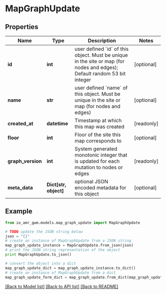 # MapGraphUpdate


## Properties
Name | Type | Description | Notes
------------ | ------------- | ------------- | -------------
**id** | **int** | user defined &#x60;id&#x60; of this object. Must be unique in the site or map (for nodes and edges); Default random 53 bit integer | [optional] 
**name** | **str** | user defined &#x60;name&#x60; of this object. Must be unique in the site or map (for nodes and edges) | [optional] 
**created_at** | **datetime** | Timestamp at which this map was created | [readonly] 
**floor** | **int** | Floor of the site this map corresponds to | [optional] 
**graph_version** | **int** | System generated monotonic integer that is updated for each mutation to nodes or edges  | [readonly] 
**meta_data** | **Dict[str, object]** | optional JSON encoded metadata for this object | [optional] 

## Example

```python
from io_amr_gwm.models.map_graph_update import MapGraphUpdate

# TODO update the JSON string below
json = "{}"
# create an instance of MapGraphUpdate from a JSON string
map_graph_update_instance = MapGraphUpdate.from_json(json)
# print the JSON string representation of the object
print MapGraphUpdate.to_json()

# convert the object into a dict
map_graph_update_dict = map_graph_update_instance.to_dict()
# create an instance of MapGraphUpdate from a dict
map_graph_update_form_dict = map_graph_update.from_dict(map_graph_update_dict)
```
[[Back to Model list]](../README.md#documentation-for-models) [[Back to API list]](../README.md#documentation-for-api-endpoints) [[Back to README]](../README.md)


